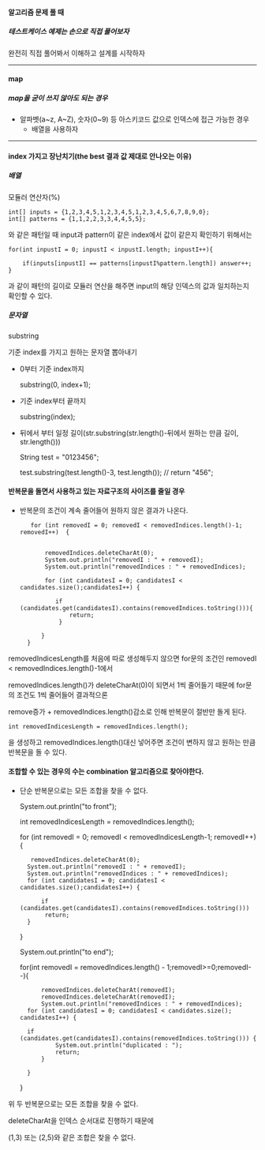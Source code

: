 #### 알고리즘 문제 풀 때

##### 테스트케이스 예제는 손으로 직접 풀어보자

완전히 직접 풀어봐서 이해하고 설계를 시작하자

---

#### map

##### map을 굳이 쓰지 않아도 되는 경우

- 알파벳(a~z, A~Z), 숫자(0~9) 등 아스키코드 값으로 인덱스에 접근 가능한 경우
	- 배열을 사용하자
---

#### index 가지고 장난치기(the best 결과 값 제대로 안나오는 이유)

##### 배열

모듈러 연산자(%)
	
	int[] inputs = {1,2,3,4,5,1,2,3,4,5,1,2,3,4,5,6,7,8,9,0};
	int[] patterns = {1,1,2,2,3,3,4,4,5,5};
	
와 같은 패턴일 때 input과 pattern이 같은 index에서 값이 같은지 확인하기 위해서는
	
	for(int inpustI = 0; inpustI < inpustI.length; inpustI++){
	
		if(inputs[inpustI] == patterns[inpustI%pattern.length]) answer++;
	}
	
과 같이 패턴의 길이로 모듈러 연산을 해주면 input의 해당 인덱스의 값과 일치하는지 확인할 수 있다.

	

##### 문자열

substring

기준 index를 가지고 원하는 문자열 뽑아내기

- 0부터 기준 index까지

	substring(0, index+1);
	
- 기준 index부터 끝까지

	substring(index);

- 뒤에서 부터 일정 길이(str.substring(str.length()-뒤에서 원하는 만큼 길이, str.length()))
	
	String test = "0123456";

	test.substring(test.length()-3, test.length()); // return "456";


#### 반복문을 돌면서 사용하고 있는 자료구조의 사이즈를 줄일 경우

- 반복문의 조건이 계속 줄어들어 원하지 않은 결과가 나온다.

		
		 
		 for (int removedI = 0; removedI < removedIndices.length()-1; removedI++)  {
		 
		
			 removedIndices.deleteCharAt(0);
			 System.out.println("removedI : " + removedI);
			 System.out.println("removedIndices : " + removedIndices);

			 for (int candidatesI = 0; candidatesI < candidates.size();candidatesI++) {

			 	if (candidates.get(candidatesI).contains(removedIndices.toString())){
			 		return;
				 }
		
			}
		}

removedIndicesLength를 처음에 따로 생성해두지 않으면 for문의 조건인 removedI < removedIndices.length()-1에서

removedIndices.length()가 deleteCharAt(0)이 되면서 1씩 줄어들기 때문에 for문의 조건도 1씩 줄어들어 결과적으론

remove증가 + removedIndices.length()감소로 인해 반복문이 절반만 돌게 된다.

	int removedIndicesLength = removedIndices.length();

을 생성하고 removedIndices.length()대신 넣어주면 조건이 변하지 않고 원하는 만큼 반복문을 돌 수 있다.


#### 조합할 수 있는 경우의 수는 combination 알고리즘으로 찾아야한다.

- 단순 반복문으로는 모든 조합을 찾을 수 없다.
	
	 System.out.println("to front");
	
	 int removedIndicesLength = removedIndices.length();

	 for (int removedI = 0; removedI < removedIndicesLength-1; removedI++)
	 {
	
		 removedIndices.deleteCharAt(0);
	 	System.out.println("removedI : " + removedI);
	 	System.out.println("removedIndices : " + removedIndices);
	 	for (int candidatesI = 0; candidatesI < candidates.size();candidatesI++) {
	
	 		if (candidates.get(candidatesI).contains(removedIndices.toString()))
	 		 return;
		}
	}


	System.out.println("to end");

	for(int removedI = removedIndices.length() - 1;removedI>=0;removedI--){

			removedIndices.deleteCharAt(removedI);
			removedIndices.deleteCharAt(removedI);
			System.out.println("removedIndices : " + removedIndices);
		for (int candidatesI = 0; candidatesI < candidates.size(); candidatesI++) {

		if (candidates.get(candidatesI).contains(removedIndices.toString())) {
				System.out.println("duplicated : ");
				return;
			}

		}
	}

위 두 반복문으로는 모든 조합을 찾을 수 없다.

deleteCharAt을 인덱스 순서대로 진행하기 때문에

(1,3) 또는 (2,5)와 같은 조합은 찾을 수 없다.